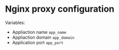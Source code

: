 
# Nginx proxy configuration

Variables:

 - Appliaction name `app_name`
 - Appliaction domain `app_domain`
 - Application port `app_port`
